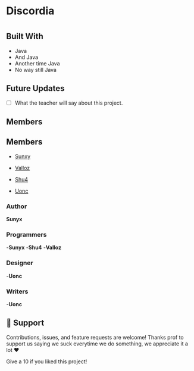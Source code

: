 # Discordia
 
<h1 align="center"><project-name></h1>

<p align="center"><project-description></p>

## Built With

- Java
- And Java
- Another time Java
- No way still Java

## Future Updates

- [ ] What the teacher will say about this project.


## Members

## Members

- [Sunxy](https://www.google.com/url?sa=i&url=https%3A%2F%2Fit.m.wikipedia.org%2Fwiki%2FFile%3AThe_Sun_by_the_Atmospheric_Imaging_Assembly_of_NASA%2527s_Solar_Dynamics_Observatory_-_20100819.jpg&psig=AOvVaw0Tzz7U0njxW1yyqQP-O4VR&ust=1635608176678000&source=images&cd=vfe&ved=0CAsQjRxqFwoTCPCe5JT57_MCFQAAAAAdAAAAABAD "Sunyx")

- [Valloz](https://www.google.com/url?sa=i&url=https%3A%2F%2Fwww.milannight.com%2Fredazionali%2Fvoglio-essere-chiara%2Fil-gallo%2F&psig=AOvVaw3UZZyJyKx9Q6UPPbNV2mZg&ust=1635608302618000&source=images&cd=vfe&ved=0CAsQjRxqFwoTCOCju9D57_MCFQAAAAAdAAAAABAD "Dirix")

- [Shu4](https://www.google.com/url?sa=i&url=https%3A%2F%2Fwww.ilfattoquotidiano.it%2F2021%2F09%2F16%2Ftensioni-tra-mario-giordano-e-mediaset-convocato-dalla-direzione-per-le-posizioni-no-vax-nel-suo-programma%2F6322604%2F&psig=AOvVaw0NJ-TLXKG_0aWA3FgS0ra0&ust=1635608332025000&source=images&cd=vfe&ved=0CAsQjRxqFwoTCPi4sd757_MCFQAAAAAdAAAAABAD "Shu4")

- [Uonc](https://www.google.com/url?sa=i&url=https%3A%2F%2Fwww.startmag.it%2Finvestimenti%2Fforza-dollaro%2F&psig=AOvVaw0vHQ0w9D6fiKGcTayf8Ckm&ust=1635608352013000&source=images&cd=vfe&ved=0CAsQjRxqFwoTCMDHsOj57_MCFQAAAAAdAAAAABAD "Uonc")


### Author

**Sunyx**

### Programmers
-**Sunyx**
-**Shu4**
-**Valloz**

### Designer 
-**Uonc**

### Writers
-**Uonc**

## 🤝 Support

Contributions, issues, and feature requests are welcome!
Thanks prof to support us saying we suck everytime we do something, we appreciate it a lot ❤️

Give a 10 if you liked this project!